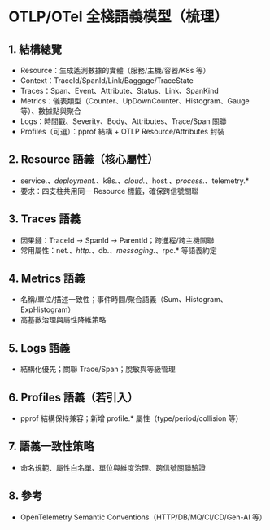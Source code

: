 # OTLP/OTel 全棧語義模型（梳理）

## 1. 結構總覽

- Resource：生成遙測數據的實體（服務/主機/容器/K8s 等）
- Context：TraceId/SpanId/Link/Baggage/TraceState
- Traces：Span、Event、Attribute、Status、Link、SpanKind
- Metrics：儀表類型（Counter、UpDownCounter、Histogram、Gauge 等）、數據點與聚合
- Logs：時間戳、Severity、Body、Attributes、Trace/Span 關聯
- Profiles（可選）：pprof 結構 + OTLP Resource/Attributes 封裝

## 2. Resource 語義（核心屬性）

- service.*、deployment.*、k8s.*、cloud.*、host.*、process.*、telemetry.*
- 要求：四支柱共用同一 Resource 標籤，確保跨信號關聯

## 3. Traces 語義

- 因果鏈：TraceId → SpanId → ParentId；跨進程/跨主機關聯
- 常用屬性：net.*、http.*、db.*、messaging.*、rpc.* 等語義約定

## 4. Metrics 語義

- 名稱/單位/描述一致性；事件時間/聚合語義（Sum、Histogram、ExpHistogram）
- 高基數治理與屬性降維策略

## 5. Logs 語義

- 結構化優先；關聯 Trace/Span；脫敏與等級管理

## 6. Profiles 語義（若引入）

- pprof 結構保持兼容；新增 profile.* 屬性（type/period/collision 等）

## 7. 語義一致性策略

- 命名規範、屬性白名單、單位與維度治理、跨信號關聯驗證

## 8. 參考

- OpenTelemetry Semantic Conventions（HTTP/DB/MQ/CI/CD/Gen-AI 等）
